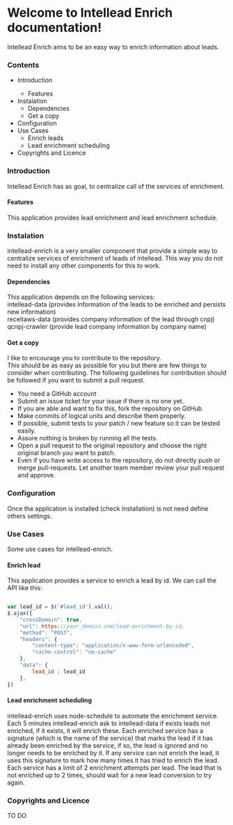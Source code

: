 <h1>Welcome to Intellead Enrich documentation!</h1>
Intellead Enrich aims to be an easy way to enrich information about leads.

<h3>Contents</h3>
<ul>
  <li>Introduction</li>
    <ul>
      <li>Features</li>
    </ul>
  <li>Instalation
    <ul>
      <li>Dependencies</li>
      <li>Get a copy</li>
    </ul>
  </li>
  <li>Configuration
  <li>Use Cases
    <ul>
      <li>Enrich leads</li>
      <li>Lead enrichment scheduling</li>
    </ul>
  </li>
  <li>Copyrights and Licence</li>
</ul>
<h3>Introduction</h3>
Intellead Enrich has as goal, to centralize call of the services of enrichment.
<h4>Features</h4>
This application provides lead enrichment and lead enrichment schedule.
<h3>Instalation</h3>
intellead-enrich is a very smaller component that provide a simple way to centralize services of enrichment of leads of intellead.
This way you do not need to install any other components for this to work.
<h4>Dependencies</h4>
This application depends on the following services:<br>
intellead-data (provides information of the leads to be enriched and persists new information)<br>
receitaws-data (provides company information of the lead through cnpj)<br>
qcnpj-crawler (provide lead company information by company name)
<h4>Get a copy</h4>
I like to encourage you to contribute to the repository.<br>
This should be as easy as possible for you but there are few things to consider when contributing. The following guidelines for contribution should be followed if you want to submit a pull request.
<ul>
  <li>You need a GitHub account</li>
  <li>Submit an issue ticket for your issue if there is no one yet.</li>
  <li>If you are able and want to fix this, fork the repository on GitHub</li>
  <li>Make commits of logical units and describe them properly.</li>
  <li>If possible, submit tests to your patch / new feature so it can be tested easily.</li>
  <li>Assure nothing is broken by running all the tests.</li>
  <li>Open a pull request to the original repository and choose the right original branch you want to patch.</li>
  <li>Even if you have write access to the repository, do not directly push or merge pull-requests. Let another team member review your pull request and approve.</li>
</ul>
<h3>Configuration</h3>
Once the application is installed (check Installation) is not need define others settings. 
<h3>Use Cases</h3>
Some use cases for intellead-enrich.
<h4>Enrich lead</h4>
This application provides a service to enrich a lead by id.
We can call the API like this:

```javascript

var lead_id = $('#lead_id').val();
$.ajax({
    "crossDomain": true,
    "url": https://your_domain.com/lead-enrichment-by-id,
    "method": "POST",
    "headers": {
        "content-type": "application/x-www-form-urlencoded",
        "cache-control": "no-cache"
    },
    "data": {
        lead_id : lead_id
    },
})

```

<h4>Lead enrichment scheduling</h4>
intellead-enrich uses node-schedule to automate the enrichment service.
Each 5 minutes intellead-enrich ask to intellead-data if exists leads not enriched, if it exists, it will enrich these.
Each enriched service has a signature (which is the name of the service) that marks the lead if it has already been enriched by the service, if so, the lead is ignored and no longer needs to be enriched by it.
If any service can not enrich the lead, it uses this signature to mark how many times it has tried to enrich the lead.
Each service has a limit of 2 enrichment attempts per lead.
The lead that is not enriched up to 2 times, should wait for a new lead conversion to try again.

<h3>Copyrights and Licence</h3>
TO DO
